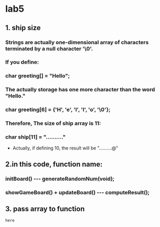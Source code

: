 # lab5
## 1. ship size
### Strings are actually one-dimensional array of characters terminated by a null character '\0'.
### If you define:
### char greeting[] = "Hello";
### The actually storage has one more character than the word "Hello."
### char greeting[6] = {'H', 'e', 'l', 'l', 'o', '\0'};
### Therefore, The size of ship array is 11:
### char ship[11] = ".........."
* Actually, if defining 10,  the result will be "..........@" 

## 2.in this code, function name:
### initBoard() --- generateRandomNum(void);
### showGameBoard() + updateBoard() --- computeResult();

## 3. pass array to function
```
here
```
